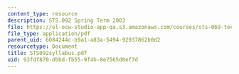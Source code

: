 ```yaml
---
content_type: resource
description: STS.092 Spring Term 2003
file: https://ol-ocw-studio-app-qa.s3.amazonaws.com/courses/sts-069-technology-in-a-dangerous-world-fall-2002/93fdf870dbbdfb559f4b8e7565d0ef7d_STS092syllabus.pdf
file_type: application/pdf
parent_uid: 6084244c-b9a1-a83a-5494-92937862b0d2
resourcetype: Document
title: STS092syllabus.pdf
uid: 93fdf870-dbbd-fb55-9f4b-8e7565d0ef7d
---
```

